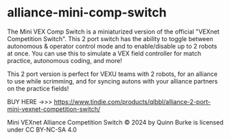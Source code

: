 # alliance-mini-comp-switch

The Mini VEX Comp Switch is a miniaturized version of the official "VEXnet Competition Switch". This 2 port switch has the ability to toggle between autonomous & operator control mode and to enable/disable up to 2 robots at once. You can use this to simulate a VEX field controller for match practice, autonomous coding, and more!

This 2 port version is perfect for VEXU teams with 2 robots, for an alliance to use while scrimming, and for syncing autons with your alliance partners on the practice fields!

BUY HERE ->>> https://www.tindie.com/products/qlbbl/alliance-2-port-mini-vexnet-competition-switch/


Mini VEXnet Alliance Competition Switch © 2024 by Quinn Burke is licensed under CC BY-NC-SA 4.0 

